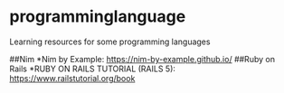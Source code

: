 # programminglanguage
Learning resources for some programming languages

##Nim
    *Nim by Example: https://nim-by-example.github.io/
##Ruby on Rails
    *RUBY ON RAILS TUTORIAL (RAILS 5): https://www.railstutorial.org/book
